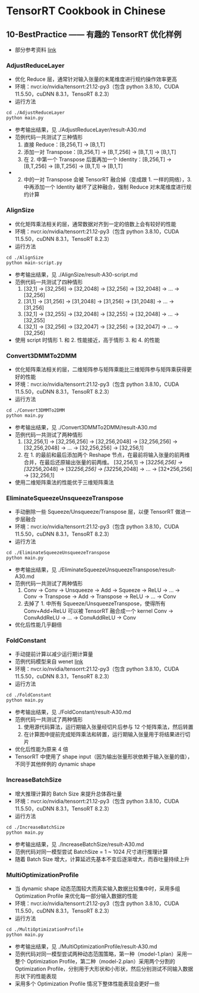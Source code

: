 # TensorRT Cookbook in Chinese

## 10-BestPractice —— 有趣的 TensorRT 优化样例
+ 部分参考资料 [link](https://docs.nvidia.com/deeplearning/tensorrt/developer-guide/index.html#optimize-layer)

### AdjustReduceLayer
+ 优化 Reduce 层，通常针对输入张量的末尾维度进行规约操作效率更高
+ 环境：nvcr.io/nvidia/tensorrt:21.12-py3（包含 python 3.8.10，CUDA 11.5.50，cuDNN 8.3.1，TensoRT 8.2.3）
+ 运行方法
```shell
cd ./AdjustReduceLayer
python main.py
```
+ 参考输出结果，见 ./AdjustReduceLayer/result-A30.md
+ 范例代码一共测试了三种情形
    1. 直接 Reduce：[B,256,T] -> [B,1,T]
    2. 添加一对 Transpose：[B,256,T] -> [B,T,256] -> [B,T,1] -> [B,1,T]
    3. 在 2. 中第一个 Transpose 后面再加一个 Identity：[B,256,T] -> [B,T,256] -> [B,T,256] -> [B,T,1] -> [B,1,T]
+ 2. 中的一对 Transpose 会被 TensorRT 融合掉（变成跟 1. 一样的网络），3. 中再添加一个 Identity 破坏了这种融合，强制 Reduce 对末尾维度进行规约计算

### AlignSize
+ 优化矩阵乘法相关的层，通常数据对齐到一定的倍数上会有较好的性能
+ 环境：nvcr.io/nvidia/tensorrt:21.12-py3（包含 python 3.8.10，CUDA 11.5.50，cuDNN 8.3.1，TensoRT 8.2.3）
+ 运行方法
```shell
cd ./AlignSize
python main-script.py
```
+ 参考输出结果，见 ./AlignSize/result-A30-script.md
+ 范例代码一共测试了四种情形
    1. [32,1] -> [32,256] -> [32,2048] -> [32,256] -> [32,2048] -> ... -> [32,256]
    2. [31,1] -> [31,256] -> [31,2048] -> [31,256] -> [31,2048] -> ... -> [31,256]
    3. [32,1] -> [32,255] -> [32,2048] -> [32,255] -> [32,2048] -> ... -> [32,255]
    4. [32,1] -> [32,256] -> [32,2047] -> [32,256] -> [32,2047] -> ... -> [32,256]
+ 使用 script 时情形 1. 和 2. 性能接近，高于情形 3. 和 4. 的性能

### Convert3DMMTo2DMM
+ 优化矩阵乘法相关的层，二维矩阵参与矩阵乘能比三维矩阵参与矩阵乘获得更好的性能
+ 环境：nvcr.io/nvidia/tensorrt:21.12-py3（包含 python 3.8.10，CUDA 11.5.50，cuDNN 8.3.1，TensoRT 8.2.3）
+ 运行方法
```shell
cd ./Convert3DMMTo2DMM
python main.py
```
+ 参考输出结果，见 ./Convert3DMMTo2DMM/result-A30.md
+ 范例代码一共测试了两种情形
    1. [32,256,1] -> [32,256,256] -> [32,256,2048] -> [32,256,256] -> [32,256,2048] -> ... -> [32,256,256] -> [32,256,1]
    2. 在 1. 的最前和最后添加两个 Reshape 节点，在最前将输入张量的前两维合并，在最后还原输出张量的前两维。
        [32,256,1] -> [32*256,256] -> [32*256,2048] -> [32*256,256] -> [32*256,2048] -> ... -> [32*256,256] -> [32,256,1]
+ 使用二维矩阵乘法的性能优于三维矩阵乘法

### EliminateSqueezeUnsqueezeTranspose
+ 手动删除一些 Squeeze/Unsqueeze/Transpose 层，以便 TensorRT 做进一步层融合
+ 环境：nvcr.io/nvidia/tensorrt:21.12-py3（包含 python 3.8.10，CUDA 11.5.50，cuDNN 8.3.1，TensoRT 8.2.3）
+ 运行方法
```shell
cd ./EliminateSqueezeUnsqueezeTranspose
python main.py
```
+ 参考输出结果，见 ./EliminateSqueezeUnsqueezeTranspose/result-A30.md
+ 范例代码一共测试了两种情形
    1. Conv -> Conv -> Unsqueeze -> Add -> Squeeze -> ReLU -> ... -> Conv -> Transpose -> Add -> Transpose -> ReLU -> ... -> Conv
    2. 去掉了 1. 中所有 Squeeze/UnsqueezeTranspose，使得所有 Conv+Add+ReLU 可以被 TensorRT 融合成一个 kernel
        Conv -> ConvAddReLU -> ... -> ConvAddReLU -> Conv
+ 优化后性能几乎翻倍

### FoldConstant
+ 手动提前计算以减少运行期计算量
+ 范例代码模型来自 wenet [link](https://github.com/wenet-e2e/wenet)
+ 环境：nvcr.io/nvidia/tensorrt:21.12-py3（包含 python 3.8.10，CUDA 11.5.50，cuDNN 8.3.1，TensoRT 8.2.3）
+ 运行方法
```shell
cd ./FoldConstant
python main.py
```
+ 参考输出结果，见 ./FoldConstant/result-A30.md
+ 范例代码一共测试了两种情形
    1. 使用源代码算法，运行期输入张量经切片后参与 12 个矩阵乘法，然后转置
    2. 在计算图中提前完成矩阵乘法和转置，运行期输入张量用于将结果进行切片
+ 优化后性能为原来 4 倍
+ TensorRT 中使用了 shape input（因为输出张量形状依赖于输入张量的值），不同于其他样例的 dynamic shape

### IncreaseBatchSize
+ 增大推理计算的 Batch Size 来提升总体吞吐量
+ 环境：nvcr.io/nvidia/tensorrt:21.12-py3（包含 python 3.8.10，CUDA 11.5.50，cuDNN 8.3.1，TensoRT 8.2.3）
+ 运行方法
```shell
cd ./IncreaseBatchSize
python main.py
```
+ 参考输出结果，见 ./IncreaseBatchSize/result-A30.md
+ 范例代码对同一模型尝试 BatchSize = 1 ~ 1024 尺寸进行推理计算
+ 随着 Batch Size 增大，计算延迟先基本不变后逐渐增大，而吞吐量持续上升

### MultiOptimizationProfile
+ 当 dynamic shape 动态范围较大而真实输入数据比较集中时，采用多组 Optimization Profile 来优化每一部分输入数据的性能
+ 环境：nvcr.io/nvidia/tensorrt:21.12-py3（包含 python 3.8.10，CUDA 11.5.50，cuDNN 8.3.1，TensoRT 8.2.3）
+ 运行方法
```shell
cd ./MultiOptimizationProfile
python main.py
```
+ 参考输出结果，见 ./MultiOptimizationProfile/result-A30.md
+ 范例代码对同一模型尝试两种动态范围策略，第一种（model-1.plan）采用一整个 Optimization Profile，第二种（model-2.plan）采用两个分割的 Optimization Profile，分别用于大形状和小形状，然后分别测试不同输入数据形状下的性能表现
+ 采用多个 Optimization Profile 情况下整体性能表现会更好一些



